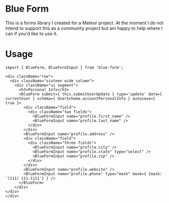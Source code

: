 # Blue Form

This is a forms library I created for a Meteor project. At the moment I do not intend to support this as a community project but am happy to help where I can if you'd like to use it.

# Usage

```
import { BlueForm, BlueFormInput } from 'blue-form';

<div className="row">
  <div className="sixteen wide column">
    <div className="ui segment">
      <h3>Personal Info</h3>
      <BlueForm submit={ this.submitUserUpdate } type='update' data={ currentUser } schema={ UserSchema.accountPersonalInfo } autosave={ true }>
        <div className="field">
          <div className="two fields">
            <BlueFormInput name="profile.first_name" />
            <BlueFormInput name="profile.last_name" />
          </div>
        </div>
        <BlueFormInput name="profile.address" />
        <div className="field">
          <div className="three fields">
            <BlueFormInput name="profile.city" />
            <BlueFormInput name="profile.state" type="select" />
            <BlueFormInput name="profile.zip" />
          </div>
        </div>
        <BlueFormInput name="profile.website" />
        <BlueFormInput name="profile.phone" type="mask" mask={ {mask: '(111) 111-1111'} } />
      </BlueForm>
    </div>
</div>
</div>

```
